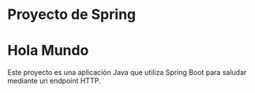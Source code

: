 # Proyecto de Spring

# Hola Mundo

Este proyecto es una aplicación Java que utiliza Spring Boot para saludar mediante un endpoint HTTP.

